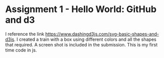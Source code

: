 # Assignment 1 - Hello World: GitHub and d3

I reference the link https://www.dashingd3js.com/svg-basic-shapes-and-d3js. I created a train with a box using different colors and all the shapes that required. A screen shot is included in the submission. This is my first time code in js.
